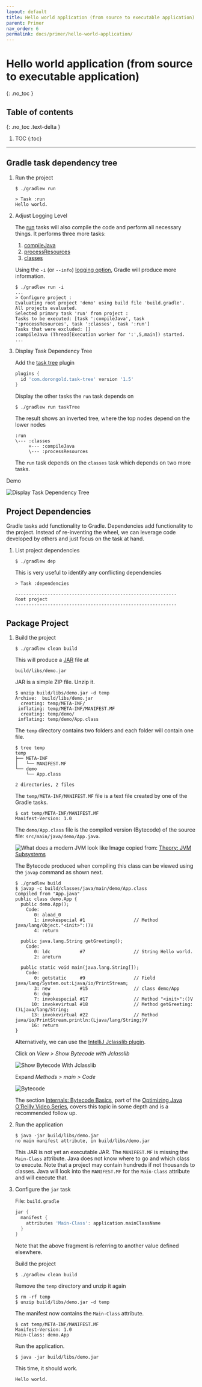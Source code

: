 ```yaml
---
layout: default
title: Hello world application (from source to executable application)
parent: Primer
nav_order: 6
permalink: docs/primer/hello-world-application/
---
```


# Hello world application (from source to executable application)
{: .no_toc }

## Table of contents
{: .no_toc .text-delta }

1. TOC
{:toc}

---

## Gradle task dependency tree

1. Run the project

   ```console
   $ ./gradlew run

   > Task :run
   Hello world.
   ```

1. Adjust Logging Level

   The [run](https://docs.gradle.org/current/userguide/command_line_interface.html#running_applications) tasks will also compile the code and perform all necessary things.  It performs three more tasks:

   1. [compileJava](https://docs.gradle.org/current/userguide/java_plugin.html#sec:java_tasks)
   1. [processResources](https://docs.gradle.org/current/userguide/java_plugin.html#sec:java_tasks)
   1. [classes](https://docs.gradle.org/current/userguide/java_plugin.html#sec:java_tasks)

   Using the `-i` (or `--info`) [logging option](https://docs.gradle.org/current/userguide/logging.html#logging), Gradle will produce more information.

   ```console
   $ ./gradlew run -i
   ...
   > Configure project :
   Evaluating root project 'demo' using build file 'build.gradle'.
   All projects evaluated.
   Selected primary task 'run' from project :
   Tasks to be executed: [task ':compileJava', task ':processResources', task ':classes', task ':run']
   Tasks that were excluded: []
   :compileJava (Thread[Execution worker for ':',5,main]) started.
   ...
   ```

1. Display Task Dependency Tree

   Add the [task tree](https://plugins.gradle.org/plugin/com.dorongold.task-tree) plugin

   ```groovy
   plugins {
     id 'com.dorongold.task-tree' version '1.5'
   }
   ```

   Display the other tasks the `run` task depends on

   ```console
   $ ./gradlew run taskTree
   ```

   The result shows an inverted tree, where the top nodes depend on the lower nodes

   ```console
   :run
   \--- :classes
        +--- :compileJava
        \--- :processResources
   ```

   The `run` task depends on the `classes` task which depends on two more tasks.

Demo

![Display Task Dependency Tree]({{site.baseurl}}/assets/gifs/Display-Task-Dependency-Tree.gif)

## Project Dependencies

Gradle tasks add functionality to Gradle.  Dependencies add functionality to the project.  Instead of re-inventing the wheel, we can leverage code developed by others and just focus on the task at hand.

1. List project dependencies

   ```console
   $ ./gradlew dep
   ```

   This is very useful to identify any conflicting dependencies

   ```console
   > Task :dependencies

   ------------------------------------------------------------
   Root project
   ------------------------------------------------------------

   ```

## Package Project

1. Build the project

   ```console
   $ ./gradlew clean build
   ```

   This will produce a [JAR](https://docs.oracle.com/javase/8/docs/technotes/guides/jar/jarGuide.html) file at

   ```console
   build/libs/demo.jar
   ```

   JAR is a simple ZIP file.  Unzip it.

   ```console
   $ unzip build/libs/demo.jar -d temp
   Archive:  build/libs/demo.jar
     creating: temp/META-INF/
    inflating: temp/META-INF/MANIFEST.MF
     creating: temp/demo/
    inflating: temp/demo/App.class
   ```

   The `temp` directory contains two folders and each folder will contain one file.

   ```console
   $ tree temp
   temp
   ├── META-INF
   │   └── MANIFEST.MF
   └── demo
       └── App.class

   2 directories, 2 files
   ```

   The `temp/META-INF/MANIFEST.MF` file is a text file created by one of the Gradle tasks.

   ```console
   $ cat temp/META-INF/MANIFEST.MF
   Manifest-Version: 1.0
   ```

   The `demo/App.class` file is the compiled version (Bytecode) of the source file: `src/main/java/demo/App.java`.

   ![What does a modern JVM look like]({{site.baseurl}}/assets/images/What-does-a-modern-JVM-look-like.png)
   Image copied from: [Theory: JVM Subsystems](https://learning.oreilly.com/videos/optimizing-java/9781492044673/9781492044673-video323884)

   The Bytecode produced when compiling this class can be viewed using the `javap` command as shown next.

   ```console
   $ ./gradlew build
   $ javap -c build/classes/java/main/demo/App.class
   Compiled from "App.java"
   public class demo.App {
     public demo.App();
       Code:
          0: aload_0
          1: invokespecial #1                  // Method java/lang/Object."<init>":()V
          4: return

     public java.lang.String getGreeting();
       Code:
          0: ldc           #7                  // String Hello world.
          2: areturn

     public static void main(java.lang.String[]);
       Code:
          0: getstatic     #9                  // Field java/lang/System.out:Ljava/io/PrintStream;
          3: new           #15                 // class demo/App
          6: dup
          7: invokespecial #17                 // Method "<init>":()V
         10: invokevirtual #18                 // Method getGreeting:()Ljava/lang/String;
         13: invokevirtual #22                 // Method java/io/PrintStream.println:(Ljava/lang/String;)V
         16: return
   }
   ```

   Alternatively, we can use the [IntelliJ Jclasslib plugin](https://plugins.jetbrains.com/plugin/9248-jclasslib-Bytecode-viewer).

   Click on _View > Show Bytecode with Jclasslib_

   ![Show Bytecode With Jclasslib]({{site.baseurl}}/assets/images/Show-Bytecode-With-Jclasslib.png)

   Expand _Methods > main > Code_

   ![Bytecode]({{site.baseurl}}/assets/images/App-Main-Method-Bytecode.png)

   The section [Internals: Bytecode Basics](https://learning.oreilly.com/videos/optimizing-java/9781492044673/9781492044673-video323889), part of the [Optimizing Java O'Reilly Video Series](https://learning.oreilly.com/videos/optimizing-java/9781492044673), covers this topic in some depth and is a recommended follow up.

1. Run the application

   ```console
   $ java -jar build/libs/demo.jar
   no main manifest attribute, in build/libs/demo.jar
   ```

   This JAR is not yet an executable JAR.  The `MANIFEST.MF` is missing the `Main-Class` attribute.  Java does not know where to go and which class to execute.  Note that a project may contain hundreds if not thousands to classes.  Java will look into the `MANIFEST.MF` for the `Main-Class` attribute and will execute that.

1. Configure the `jar` task

   File: `build.gradle`

   ```groovy
   jar {
     manifest {
       attributes 'Main-Class': application.mainClassName
     }
   }
   ```

   Note that the above fragment is referring to another value defined elsewhere.

   Build the project

   ```console
   $ ./gradlew clean build
   ```

   Remove the `temp` directory and unzip it again

   ```console
   $ rm -rf temp
   $ unzip build/libs/demo.jar -d temp
   ```

   The manifest now contains the `Main-Class` attribute.

   ```console
   $ cat temp/META-INF/MANIFEST.MF
   Manifest-Version: 1.0
   Main-Class: demo.App
   ```

   Run the application.

   ```console
   $ java -jar build/libs/demo.jar
   ```

   This time, it should work.

   ```console
   Hello world.
   ```

